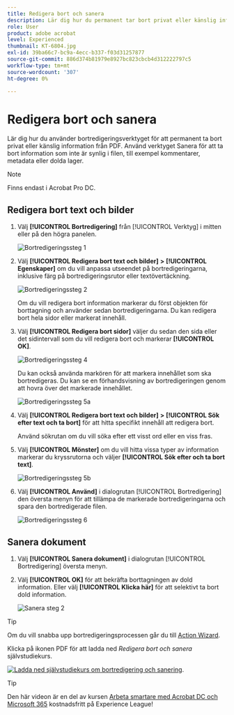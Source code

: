 ```yaml
---
title: Redigera bort och sanera
description: Lär dig hur du permanent tar bort privat eller känslig information från PDF
role: User
product: adobe acrobat
level: Experienced
thumbnail: KT-6804.jpg
exl-id: 39ba66c7-bc9a-4ecc-b337-f03d31257877
source-git-commit: 886d374b81979e8927bc823cbcb4d312222797c5
workflow-type: tm+mt
source-wordcount: '307'
ht-degree: 0%

---
```


# Redigera bort och sanera

Lär dig hur du använder bortredigeringsverktyget för att permanent ta bort privat eller känslig information från PDF. Använd verktyget Sanera för att ta bort information som inte är synlig i filen, till exempel kommentarer, metadata eller dolda lager.

>[!NOTE]
>
>Finns endast i Acrobat Pro DC.

## Redigera bort text och bilder

1. Välj **[!UICONTROL Bortredigering]** från [!UICONTROL Verktyg] i mitten eller på den högra panelen.

   ![Bortredigeringssteg 1](../assets/Redact_1.png)

1. Välj **[!UICONTROL Redigera bort text och bilder]** **>** **[!UICONTROL Egenskaper]** om du vill anpassa utseendet på bortredigeringarna, inklusive färg på bortredigeringsrutor eller textövertäckning.

   ![Bortredigeringssteg 2](../assets/Redact_2.png)

   Om du vill redigera bort information markerar du först objekten för borttagning och använder sedan bortredigeringarna. Du kan redigera bort hela sidor eller markerat innehåll.

1. Välj **[!UICONTROL Redigera bort sidor]** väljer du sedan den sida eller det sidintervall som du vill redigera bort och markerar **[!UICONTROL OK]**.

   ![Bortredigeringssteg 4](../assets/Redact_3.png)

   Du kan också använda markören för att markera innehållet som ska bortredigeras. Du kan se en förhandsvisning av bortredigeringen genom att hovra över det markerade innehållet.

   ![Bortredigeringssteg 5a](../assets/Redact_4.png)

1. Välj **[!UICONTROL Redigera bort text och bilder]** **>** **[!UICONTROL Sök efter text och ta bort]** för att hitta specifikt innehåll att redigera bort.

   Använd sökrutan om du vill söka efter ett visst ord eller en viss fras.

1. Välj **[!UICONTROL Mönster]** om du vill hitta vissa typer av information markerar du kryssrutorna och väljer **[!UICONTROL Sök efter och ta bort text]**.

   ![Bortredigeringssteg 5b](../assets/Redact_5.png)

1. Välj **[!UICONTROL Använd]** i dialogrutan [!UICONTROL Bortredigering] den översta menyn för att tillämpa de markerade bortredigeringarna och spara den bortredigerade filen.

   ![Bortredigeringssteg 6](../assets/Redact_6.png)

## Sanera dokument

1. Välj **[!UICONTROL Sanera dokument]** i dialogrutan [!UICONTROL Bortredigering] översta menyn.

1. Välj **[!UICONTROL OK]** för att bekräfta borttagningen av dold information. Eller välj **[!UICONTROL Klicka här]** för att selektivt ta bort dold information.

   ![Sanera steg 2](../assets/Redact_7.png)

>[!TIP]
>
>Om du vill snabba upp bortredigeringsprocessen går du till [Action Wizard](../advanced-tasks/action.md).

Klicka på ikonen PDF för att ladda ned *Redigera bort och sanera* självstudiekurs.

[![Ladda ned självstudiekurs om bortredigering och sanering](../assets/acrobat_PDF_96.png)](../assets/AcrobatDCRedact.pdf).

>[!TIP]
>
>Den här videon är en del av kursen [Arbeta smartare med Acrobat DC och Microsoft 365](https://experienceleague.adobe.com/?recommended=Acrobat-U-1-2021.microsoft365) kostnadsfritt på Experience League!
